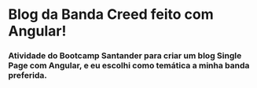 # Blog da Banda Creed feito com Angular!
### Atividade do Bootcamp Santander para criar um blog Single Page com Angular, e eu escolhi como temática a minha banda preferida.
